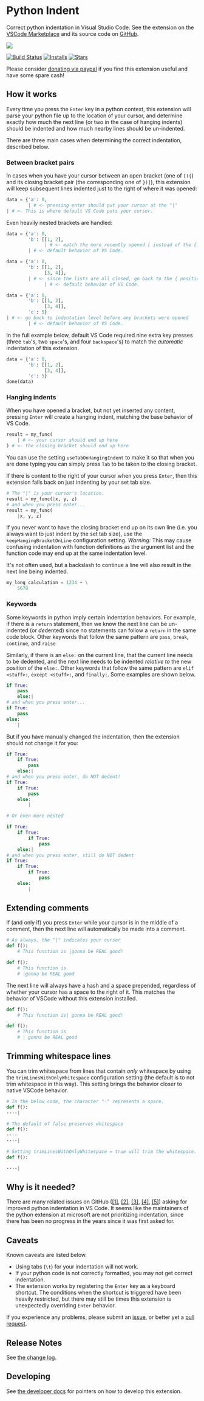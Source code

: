 # Python Indent

Correct python indentation in Visual Studio Code. See the extension on the [VSCode Marketplace](https://marketplace.visualstudio.com/items?itemName=KevinRose.vsc-python-indent&ssr=true) and its source code on [GitHub](https://github.com/kbrose/vsc-python-indent).

![](static/demo.gif)

[![Build Status](https://dev.azure.com/kevinbrose/vsc-python-indent/_apis/build/status/vsc-python-indent-CI?branchName=master)](https://dev.azure.com/kevinbrose/vsc-python-indent/_build/latest?definitionId=1&branchName=master)
[![Installs](https://vsmarketplacebadge.apphb.com/installs-short/KevinRose.vsc-python-indent.svg)](https://marketplace.visualstudio.com/items?itemName=KevinRose.vsc-python-indent)
[![Stars](https://vsmarketplacebadge.apphb.com/rating-star/KevinRose.vsc-python-indent.svg)](https://marketplace.visualstudio.com/items?itemName=KevinRose.vsc-python-indent)

Please consider [donating via paypal](paypal.me/2kbrose) if you find this extension useful and have some spare cash!

## How it works

Every time you press the `Enter` key in a python context, this extension will parse your python file up to the location of your cursor, and determine exactly how much the next line (or two in the case of hanging indents) should be indented and how much nearby lines should be un-indented.

There are three main cases when determining the correct indentation, described below.

### Between bracket pairs

In cases when you have your cursor between an open bracket (one of `[({`) and its closing bracket pair (the corresponding one of `})]`), this extension will keep subsequent lines indented just to the right of where it was opened:

```python
data = {'a': 0,
        | # <- pressing enter should put your cursor at the "|"
| # <- This is where default VS Code puts your cursor.
```

Even heavily nested brackets are handled:

```python
data = {'a': 0,
        'b': [[1, 2],
              | # <- match the more recently opened [ instead of the {
        | # <- default behavior of VS Code.
```

```python
data = {'a': 0,
        'b': [[1, 2],
              [3, 4]],
        | # <- since the lists are all closed, go back to the { position
              | # <- default behavior of VS Code.
```

```python
data = {'a': 0,
        'b': [[1, 2],
              [3, 4]],
        'c': 5}
| # <- go back to indentation level before any brackets were opened
        | # <- default behavior of VS Code.
```

In the full example below, default VS Code required nine extra key presses (three `tab`'s, two `space`'s, and four `backspace`'s) to match the *automatic* indentation of this extension.

```python
data = {'a': 0,
        'b': [[1, 2],
              [3, 4]],
        'c': 5}
done(data)
```

### Hanging indents

When you have opened a bracket, but not yet inserted any content, pressing `Enter` will create a hanging indent, matching the base behavior of VS Code.

```python
result = my_func(
    | # <- your cursor should end up here
) # <- the closing bracket should end up here
```

You can use the setting `useTabOnHangingIndent` to make it so that when you are done typing you can simply press `Tab` to be taken to the closing bracket.

If there is content to the right of your cursor when you press `Enter`, then this extension falls back on just indenting by your set tab size.

```python
# The "|" is your cursor's location.
result = my_func(|x, y, z)
# and when you press enter...
result = my_func(
    |x, y, z)
```

If you never want to have the closing bracket end up on its own line (i.e. you always want to just indent by the set tab size), use the `keepHangingBracketOnLine` configuration setting. *Warning:* This may cause confusing indentation with function definitions as the argument list and the function code may end up at the same indentation level.

It's not often used, but a backslash to continue a line will also result in the next line being indented.

```python
my_long_calculation = 1234 + \
    5678
```

### Keywords

Some keywords in python imply certain indentation behaviors. For example, if there is a `return` statement, then we know the next line can be un-indented (or *de*dented) since no statements can follow a `return` in the same code block. Other keywords that follow the same pattern are `pass`, `break`, `continue`, and `raise`

Similarly, if there is an `else:` on the current line, that the current line needs to be dedented, and the next line needs to be indented *relative to* the new position of the `else:`. Other keywords that follow the same pattern are `elif <stuff>:`, `except <stuff>:`, and `finally:`. Some examples are shown below.

```python
if True:
    pass
    else:|
# and when you press enter...
if True:
    pass
else:
    |
```

But if you have manually changed the indentation, then the extension should not change it for you:

```python
if True:
    if True:
        pass
    else:|
# and when you press enter, do NOT dedent!
if True:
    if True:
        pass
    else:
        |

# Or even more nested

if True:
    if True:
        if True:
            pass
    else:|
# and when you press enter, still do NOT dedent
if True:
    if True:
        if True:
            pass
    else:
        |
```

## Extending comments

If (and only if) you press `Enter` while your cursor is in the middle of a comment, then the next line will automatically be made into a comment.

```python
# As always, the "|" indicates your cursor
def f():
    # This function is |gonna be REAL good!

def f():
    # This function is
    # |gonna be REAL good
```

The next line will always have a hash and a space prepended, regardless of whether your cursor has a space to the right of it. This matches the behavior of VSCode without this extension installed.


```python
def f():
    # This function is| gonna be REAL good!

def f():
    # This function is
    # | gonna be REAL good
```

## Trimming whitespace lines

You can trim whitespace from lines that contain *only* whitespace by using the `trimLinesWithOnlyWhitespace` configuration setting (the default is to not trim whitespace in this way). This setting brings the behavior closer to native VSCode behavior.

```python
# In the below code, the character "·" represents a space.
def f():
····|

# The default of false preserves whitespace
def f():
····
····|

# Setting trimLinesWithOnlyWhitespace = true will trim the whitespace.
def f():

····|
```

## Why is it needed?

There are many related issues on GitHub ([[1]](https://github.com/Microsoft/vscode-python/issues/481), [[2]](https://github.com/Microsoft/python-language-server/issues/671), [[3]](https://github.com/Microsoft/vscode/issues/66235), [[4]](https://github.com/Microsoft/vscode-python/issues/684), [[5]](https://github.com/Microsoft/vscode-python/issues/539)) asking for improved python indentation in VS Code. It seems like the maintainers of the python extension at microsoft are not prioritizing indentation, since there has been no progress in the years since it was first asked for.

## Caveats

Known caveats are listed below.

* Using tabs (`\t`) for your indentation will not work.
* If your python code is not correctly formatted, you may not get correct indentation.
* The extension works by registering the `Enter` key as a keyboard shortcut. The conditions when the shortcut is triggered have been heavily restricted, but there may still be times this extension is unexpectedly overriding `Enter` behavior.

If you experience any problems, please submit an [issue](https://github.com/kbrose/vsc-python-indent/issues), or better yet a [pull request](https://github.com/kbrose/vsc-python-indent/pulls).

## Release Notes

See [the change log](/CHANGELOG.md).

## Developing

See [the developer docs](/DEVELOP.md) for pointers on how to develop this extension.
